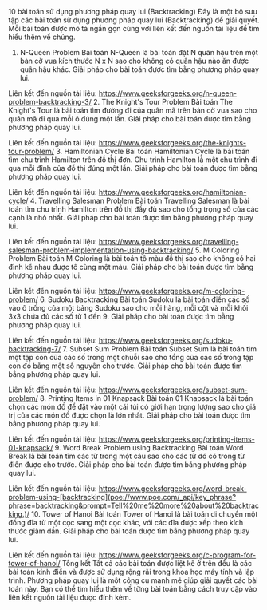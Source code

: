 10 bài toán sử dụng phương pháp quay lui (Backtracking)
Đây là một bộ sưu tập các bài toán sử dụng phương pháp quay lui (Backtracking) để giải quyết. Mỗi bài toán được mô tả ngắn gọn cùng với liên kết đến nguồn tài liệu để tìm hiểu thêm về chúng.

1. N-Queen Problem
   Bài toán N-Queen là bài toán đặt N quân hậu trên một bàn cờ vua kích thước N x N sao cho không có quân hậu nào ăn được quân hậu khác. Giải pháp cho bài toán được tìm bằng phương pháp quay lui.

Liên kết đến nguồn tài liệu: https://www.geeksforgeeks.org/n-queen-problem-backtracking-3/ 2. The Knight's Tour Problem
Bài toán The Knight's Tour là bài toán tìm đường đi của quân mã trên bàn cờ vua sao cho quân mã đi qua mỗi ô đúng một lần. Giải pháp cho bài toán được tìm bằng phương pháp quay lui.

Liên kết đến nguồn tài liệu: https://www.geeksforgeeks.org/the-knights-tour-problem/ 3. Hamiltonian Cycle
Bài toán Hamiltonian Cycle là bài toán tìm chu trình Hamilton trên đồ thị đơn. Chu trình Hamilton là một chu trình đi qua mỗi đỉnh của đồ thị đúng một lần. Giải pháp cho bài toán được tìm bằng phương pháp quay lui.

Liên kết đến nguồn tài liệu: https://www.geeksforgeeks.org/hamiltonian-cycle/ 4. Travelling Salesman Problem
Bài toán Travelling Salesman là bài toán tìm chu trình Hamilton trên đồ thị đầy đủ sao cho tổng trọng số của các cạnh là nhỏ nhất. Giải pháp cho bài toán được tìm bằng phương pháp quay lui.

Liên kết đến nguồn tài liệu: https://www.geeksforgeeks.org/travelling-salesman-problem-implementation-using-backtracking/ 5. M Coloring Problem
Bài toán M Coloring là bài toán tô màu đồ thị sao cho không có hai đỉnh kề nhau được tô cùng một màu. Giải pháp cho bài toán được tìm bằng phương pháp quay lui.

Liên kết đến nguồn tài liệu: https://www.geeksforgeeks.org/m-coloring-problem/ 6. Sudoku Backtracking
Bài toán Sudoku là bài toán điền các số vào ô trống của một bảng Sudoku sao cho mỗi hàng, mỗi cột và mỗi khối 3x3 chứa đủ các số từ 1 đến 9. Giải pháp cho bài toán được tìm bằng phương pháp quay lui.

Liên kết đến nguồn tài liệu: https://www.geeksforgeeks.org/sudoku-backtracking-7/ 7. Subset Sum Problem
Bài toán Subset Sum là bài toán tìm một tập con của các số trong một chuỗi sao cho tổng của các số trong tập con đó bằng một số nguyên cho trước. Giải pháp cho bài toán được tìm bằng phương pháp quay lui.

Liên kết đến nguồn tài liệu: https://www.geeksforgeeks.org/subset-sum-problem/ 8. Printing Items in 01 Knapsack
Bài toán 01 Knapsack là bài toán chọn các món đồ để đặt vào một cái túi có giới hạn trọng lượng sao cho giá trị của các món đồ được chọn là lớn nhất. Giải pháp cho bài toán được tìm bằng phương pháp quay lui.

Liên kết đến nguồn tài liệu: https://www.geeksforgeeks.org/printing-items-01-knapsack/ 9. Word Break Problem using Backtracking
Bài toán Word Break là bài toán tìm các từ trong một câu sao cho các từ đó có trong từ điển được cho trước. Giải pháp cho bài toán được tìm bằng phương pháp quay lui.

Liên kết đến nguồn tài liệu: https://www.geeksforgeeks.org/word-break-problem-using-[backtracking](poe://www.poe.com/_api/key_phrase?phrase=backtracking&prompt=Tell%20me%20more%20about%20backtracking.)/ 10. Tower of Hanoi
Bài toán Tower of Hanoi là bài toán di chuyển một đống đĩa từ một cọc sang một cọc khác, với các đĩa được xếp theo kích thước giảm dần. Giải pháp cho bài toán được tìm bằng phương pháp quay lui.

Liên kết đến nguồn tài liệu: https://www.geeksforgeeks.org/c-program-for-tower-of-hanoi/
Tổng kết
Tất cả các bài toán được liệt kê ở trên đều là các bài toán kinh điển và được sử dụng rộng rãi trong khoa học máy tính và lập trình. Phương pháp quay lui là một công cụ mạnh mẽ giúp giải quyết các bài toán này. Bạn có thể tìm hiểu thêm về từng bài toán bằng cách truy cập vào liên kết nguồn tài liệu được đính kèm.
